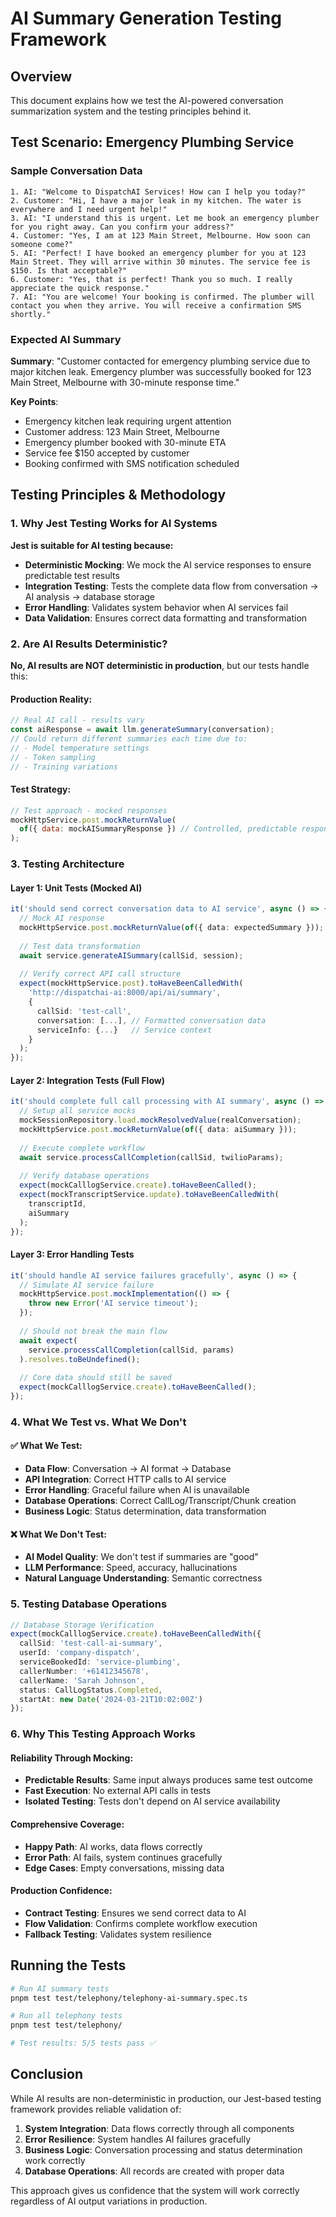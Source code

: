 # AI Summary Generation Testing Framework

## Overview

This document explains how we test the AI-powered conversation summarization system and the testing principles behind it.

## Test Scenario: Emergency Plumbing Service

### Sample Conversation Data
```
1. AI: "Welcome to DispatchAI Services! How can I help you today?"
2. Customer: "Hi, I have a major leak in my kitchen. The water is everywhere and I need urgent help!"
3. AI: "I understand this is urgent. Let me book an emergency plumber for you right away. Can you confirm your address?"
4. Customer: "Yes, I am at 123 Main Street, Melbourne. How soon can someone come?"
5. AI: "Perfect! I have booked an emergency plumber for you at 123 Main Street. They will arrive within 30 minutes. The service fee is $150. Is that acceptable?"
6. Customer: "Yes, that is perfect! Thank you so much. I really appreciate the quick response."
7. AI: "You are welcome! Your booking is confirmed. The plumber will contact you when they arrive. You will receive a confirmation SMS shortly."
```

### Expected AI Summary
**Summary**: "Customer contacted for emergency plumbing service due to major kitchen leak. Emergency plumber was successfully booked for 123 Main Street, Melbourne with 30-minute response time."

**Key Points**:
- Emergency kitchen leak requiring urgent attention
- Customer address: 123 Main Street, Melbourne
- Emergency plumber booked with 30-minute ETA
- Service fee $150 accepted by customer
- Booking confirmed with SMS notification scheduled

## Testing Principles & Methodology

### 1. Why Jest Testing Works for AI Systems

**Jest is suitable for AI testing because:**

- **Deterministic Mocking**: We mock the AI service responses to ensure predictable test results
- **Integration Testing**: Tests the complete data flow from conversation → AI analysis → database storage
- **Error Handling**: Validates system behavior when AI services fail
- **Data Validation**: Ensures correct data formatting and transformation

### 2. Are AI Results Deterministic?

**No, AI results are NOT deterministic in production**, but our tests handle this:

#### Production Reality:
```javascript
// Real AI call - results vary
const aiResponse = await llm.generateSummary(conversation);
// Could return different summaries each time due to:
// - Model temperature settings
// - Token sampling
// - Training variations
```

#### Test Strategy:
```javascript
// Test approach - mocked responses
mockHttpService.post.mockReturnValue(
  of({ data: mockAISummaryResponse }) // Controlled, predictable response
);
```

### 3. Testing Architecture

#### Layer 1: Unit Tests (Mocked AI)
```typescript
it('should send correct conversation data to AI service', async () => {
  // Mock AI response
  mockHttpService.post.mockReturnValue(of({ data: expectedSummary }));
  
  // Test data transformation
  await service.generateAISummary(callSid, session);
  
  // Verify correct API call structure
  expect(mockHttpService.post).toHaveBeenCalledWith(
    'http://dispatchai-ai:8000/api/ai/summary',
    {
      callSid: 'test-call',
      conversation: [...], // Formatted conversation data
      serviceInfo: {...}   // Service context
    }
  );
});
```

#### Layer 2: Integration Tests (Full Flow)
```typescript
it('should complete full call processing with AI summary', async () => {
  // Setup all service mocks
  mockSessionRepository.load.mockResolvedValue(realConversation);
  mockHttpService.post.mockReturnValue(of({ data: aiSummary }));
  
  // Execute complete workflow
  await service.processCallCompletion(callSid, twilioParams);
  
  // Verify database operations
  expect(mockCalllogService.create).toHaveBeenCalled();
  expect(mockTranscriptService.update).toHaveBeenCalledWith(
    transcriptId, 
    aiSummary
  );
});
```

#### Layer 3: Error Handling Tests
```typescript
it('should handle AI service failures gracefully', async () => {
  // Simulate AI service failure
  mockHttpService.post.mockImplementation(() => {
    throw new Error('AI service timeout');
  });
  
  // Should not break the main flow
  await expect(
    service.processCallCompletion(callSid, params)
  ).resolves.toBeUndefined();
  
  // Core data should still be saved
  expect(mockCalllogService.create).toHaveBeenCalled();
});
```

### 4. What We Test vs. What We Don't

#### ✅ What We Test:
- **Data Flow**: Conversation → AI format → Database
- **API Integration**: Correct HTTP calls to AI service
- **Error Handling**: Graceful failure when AI is unavailable
- **Database Operations**: Correct CallLog/Transcript/Chunk creation
- **Business Logic**: Status determination, data transformation

#### ❌ What We Don't Test:
- **AI Model Quality**: We don't test if summaries are "good"
- **LLM Performance**: Speed, accuracy, hallucinations
- **Natural Language Understanding**: Semantic correctness

### 5. Testing Database Operations

```typescript
// Database Storage Verification
expect(mockCalllogService.create).toHaveBeenCalledWith({
  callSid: 'test-call-ai-summary',
  userId: 'company-dispatch',
  serviceBookedId: 'service-plumbing',
  callerNumber: '+61412345678',
  callerName: 'Sarah Johnson',
  status: CallLogStatus.Completed,
  startAt: new Date('2024-03-21T10:02:00Z')
});
```

### 6. Why This Testing Approach Works

#### Reliability Through Mocking:
- **Predictable Results**: Same input always produces same test outcome
- **Fast Execution**: No external API calls in tests
- **Isolated Testing**: Tests don't depend on AI service availability

#### Comprehensive Coverage:
- **Happy Path**: AI works, data flows correctly
- **Error Path**: AI fails, system continues gracefully
- **Edge Cases**: Empty conversations, missing data

#### Production Confidence:
- **Contract Testing**: Ensures we send correct data to AI
- **Flow Validation**: Confirms complete workflow execution
- **Fallback Testing**: Validates system resilience

## Running the Tests

```bash
# Run AI summary tests
pnpm test test/telephony/telephony-ai-summary.spec.ts

# Run all telephony tests
pnpm test test/telephony/

# Test results: 5/5 tests pass ✅
```

## Conclusion

While AI results are non-deterministic in production, our Jest-based testing framework provides reliable validation of:

1. **System Integration**: Data flows correctly through all components
2. **Error Resilience**: System handles AI failures gracefully
3. **Business Logic**: Conversation processing and status determination work correctly
4. **Database Operations**: All records are created with proper data

This approach gives us confidence that the system will work correctly regardless of AI output variations in production.